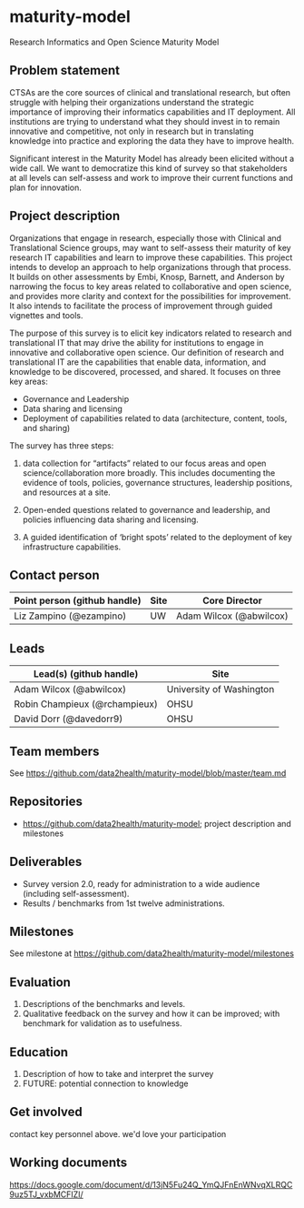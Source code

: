# maturity-model
Research Informatics and Open Science Maturity Model


## Problem statement
CTSAs are the core sources of clinical and translational research, but often struggle with helping their organizations understand the strategic importance of improving their informatics capabilities and IT deployment.  All institutions are trying to understand what they should invest in to remain innovative and competitive, not only in research but in translating knowledge into practice and exploring the data they have to improve health. 

Significant interest in the Maturity Model has already been elicited without a wide call.  We want to democratize this kind of survey so that stakeholders at all levels can self-assess and work to improve their current functions and plan for innovation.

## Project description
Organizations that engage in research, especially those with Clinical and Translational Science groups, may want to self-assess their maturity of key research IT capabilities and learn to improve these capabilities.  This project intends to develop an approach to help organizations through that process.  It builds on other assessments by Embi, Knosp, Barnett, and Anderson by narrowing the focus to key areas related to collaborative and open science, and provides more clarity and context for the possibilities for improvement.  It also intends to facilitate the process of improvement through guided vignettes and tools.

The purpose of this survey is to elicit key indicators related to research and translational IT that may drive the ability for institutions to engage in innovative and collaborative open science.  Our definition of research and translational IT are the capabilities that enable data, information, and knowledge to be discovered, processed, and shared.  It focuses on three key areas:
* Governance and Leadership
* Data sharing and licensing
* Deployment of capabilities related to data (architecture, content, tools, and sharing)

The survey has three steps:  

1) data collection for “artifacts” related to our focus areas and open science/collaboration more broadly.  This includes documenting the evidence of tools, policies, governance structures, leadership positions, and resources at a site.

2) Open-ended questions related to governance and leadership, and policies influencing data sharing and licensing.

3) A guided identification of  ‘bright spots’ related to the  deployment of key infrastructure capabilities.   



## Contact person 

Point person (github handle) | Site | Core Director
----------|--------------|---------------
Liz Zampino (@ezampino) | UW | Adam Wilcox (@abwilcox)


## Leads 

Lead(s) (github handle) | Site
----------|--------------|
Adam Wilcox (@abwilcox) | University of Washington
Robin Champieux (@rchampieux) | OHSU
David Dorr (@davedorr9) | OHSU


## Team members 

See https://github.com/data2health/maturity-model/blob/master/team.md

## Repositories

- https://github.com/data2health/maturity-model; project description and milestones


## Deliverables

* Survey version 2.0, ready for administration to a wide audience (including self-assessment).
* Results / benchmarks from 1st twelve administrations.


## Milestones 

See milestone at https://github.com/data2health/maturity-model/milestones

## Evaluation 

1) Descriptions of the benchmarks and levels.
2) Qualitative feedback on the survey and how it can be improved; with benchmark for validation as to usefulness.

## Education

1) Description of how to take and interpret the survey
2) FUTURE: potential connection to knowledge 

## Get involved

contact key personnel above. we'd love your participation

## Working documents

https://docs.google.com/document/d/13jN5Fu24Q_YmQJFnEnWNvqXLRQC9uz5TJ_vxbMCFIZI/




